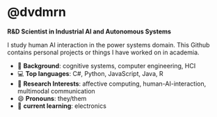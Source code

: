 # @dvdmrn

**R&D Scientist in Industrial AI and Autonomous Systems**

I study human AI interaction in the power systems domain. This Github contains personal projects or things I have worked on in academia.

- 📜 **Background**: cognitive systems, computer engineering, HCI
- 💻 **Top languages**: C#, Python, JavaScript, Java, R
- 🔎 **Research Interests**: affective computing, human-AI-interaction, multimodal communication
- 😄 **Pronouns**: they/them
- 🌱 **current learning**: electronics

<!--
**dvdmrn/dvdmrn** is a ✨ _special_ ✨ repository because its `README.md` (this file) appears on your GitHub profile.

Here are some ideas to get you started:

- 🔭 I’m currently working on ...
- 🌱 I’m currently learning ...
- 👯 I’m looking to collaborate on ...
- 🤔 I’m looking for help with ...
- 💬 Ask me about ...
- 📫 How to reach me: ...
- 😄 Pronouns: ...
- ⚡ Fun fact: ...
-->
